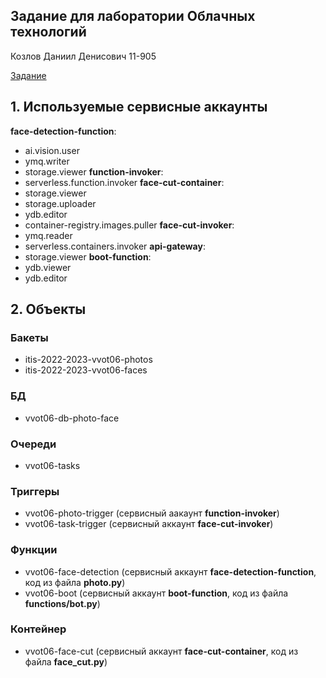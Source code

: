 ## Задание для лаборатории Облачных технологий

Козлов Даниил Денисович 11-905

[Задание](https://docs.itiscl.ru/2022-2023/vvot/task02.html#figure-face-detection)

## 1. Используемые сервисные аккаунты
**face-detection-function**:
- ai.vision.user
- ymq.writer
- storage.viewer
**function-invoker**:
- serverless.function.invoker
**face-cut-container**:
- storage.viewer
- storage.uploader
- ydb.editor
- container-registry.images.puller
**face-cut-invoker**:
- ymq.reader
- serverless.containers.invoker
**api-gateway**:
- storage.viewer
**boot-function**:
- ydb.viewer
- ydb.editor
## 2. Объекты
### Бакеты
- itis-2022-2023-vvot06-photos
- itis-2022-2023-vvot06-faces
### БД
- vvot06-db-photo-face
### Очереди
- vvot06-tasks
### Триггеры
- vvot06-photo-trigger (сервисный аакаунт **function-invoker**)
- vvot06-task-trigger (сервисный аккаунт **face-cut-invoker**)
### Функции
- vvot06-face-detection (сервисный аккаунт **face-detection-function**, код из файла **photo.py**)
- vvot06-boot (сервисный аккаунт **boot-function**, код из файла **functions/bot.py**)
### Контейнер
- vvot06-face-cut (сервисный аккаунт **face-cut-container**, код из файла **face_cut.py**)